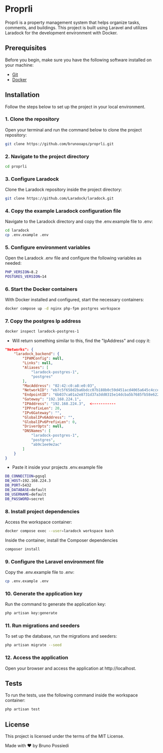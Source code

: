 # Proprli

Proprli is a property management system that helps organize tasks, comments, and buildings. This project is built using Laravel and utilizes Laradock for the development environment with Docker.

## Prerequisites

Before you begin, make sure you have the following software installed on your machine:

- [Git](https://git-scm.com/)
- [Docker](https://www.docker.com/)

## Installation

Follow the steps below to set up the project in your local environment.

### 1. Clone the repository

Open your terminal and run the command below to clone the project repository:

```bash
git clone https://github.com/brunooaps/proprli.git
```

### 2. Navigate to the project directory
```bash
cd proprli
```

### 3. Configure Laradock
Clone the Laradock repository inside the project directory:
```bash
git clone https://github.com/Laradock/laradock.git
```

### 4. Copy the example Laradock configuration file
Navigate to the Laradock directory and copy the .env.example file to .env:
```bash
cd laradock
cp .env.example .env
```

### 5. Configure environment variables
Open the Laradock .env file and configure the following variables as needed:
```bash
PHP_VERSION=8.2
POSTGRES_VERSION=14
```

### 6. Start the Docker containers
With Docker installed and configured, start the necessary containers:
```bash
docker compose up -d nginx php-fpm postgres workspace
```

### 7. Copy the postgres Ip address
```bash
docker inspect laradock-postgres-1
```
- Will return something similar to this, find the "IpAddress" and copy it:

```json
"Networks": {
    "laradock_backend": {
        "IPAMConfig": null,
        "Links": null,
        "Aliases": [
            "laradock-postgres-1",
            "postgres"
        ],
        "MacAddress": "02:42:c0:a8:e0:03",
        "NetworkID": "eb7c5f658d2ba6bdcc07b188b0c59d451acd4065a645c4cce4a50ab1b0f82ce7",
        "EndpointID": "6b037ca01a2e8731d37a3dd0315e14dcba5b7685fb58e6227c028732893c08e4",
        "Gateway": "192.168.224.1",
        "IPAddress": "192.168.224.3",  <-----------
        "IPPrefixLen": 20,
        "IPv6Gateway": "",
        "GlobalIPv6Address": "",
        "GlobalIPv6PrefixLen": 0,
        "DriverOpts": null,
        "DNSNames": [
            "laradock-postgres-1",
            "postgres",
            "ab9c1ee9e2ac"
        ]
    }
}
```

- Paste it inside your projects .env.example file
```bash
DB_CONNECTION=pgsql
DB_HOST=192.168.224.3
DB_PORT=5432
DB_DATABASE=default
DB_USERNAME=default
DB_PASSWORD=secret
```

### 8. Install project dependencies
Access the workspace container:
```bash
docker compose exec --user=laradock workspace bash
```

Inside the container, install the Composer dependencies
```bash
composer install
```

### 9. Configure the Laravel environment file
Copy the .env.example file to .env:
```bash
cp .env.example .env
```

### 10. Generate the application key
Run the command to generate the application key:
```bash
php artisan key:generate
```

### 11. Run migrations and seeders
To set up the database, run the migrations and seeders:
```bash
php artisan migrate --seed
```

### 12. Access the application
Open your browser and access the application at http://localhost.

## Tests
To run the tests, use the following command inside the workspace container:
```bash
php artisan test
```

## License
This project is licensed under the terms of the MIT License.

Made with :heart: by Bruno Possiedi